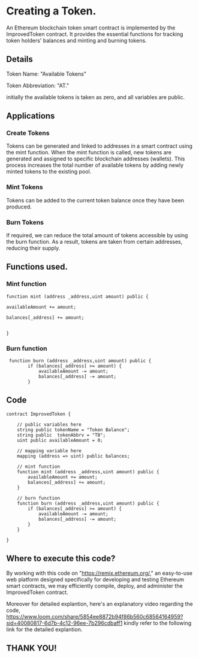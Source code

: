 # Creating a Token.

An Ethereum blockchain token smart contract is implemented by the ImprovedToken contract. It provides the essential functions for tracking token holders' balances and minting and burning tokens.

##  Details
Token Name: "Available Tokens" 

Token Abbreviation: "AT."

initially the available tokens is taken as zero, and all variables are public.

## Applications
### Create Tokens
Tokens can be generated and linked to addresses in a smart contract using the mint function. When the mint function is called, new tokens are generated and assigned to specific blockchain addresses (wallets). This process increases the total number of available tokens by adding newly minted tokens to the existing pool.




### Mint Tokens
Tokens can be added to the current token balance once they have been produced.



### Burn Tokens
If required, we can reduce the total amount of tokens accessible by using the burn function. As a result, tokens are taken from certain addresses, reducing their supply.




## Functions used.


### Mint function

```
function mint (address _address,uint amount) public {

availableAmount += amount;

balances[_address] += amount;


}
```
### Burn function
```
 function burn (address _address,uint amount) public {
        if (balances[_address] >= amount) {
            availableAmount -= amount;
            balances[_address] -= amount;
        }
```
## Code 
```
contract ImprovedToken {

    // public variables here
    string public tokenName = "Token Balance";
    string public  tokenAbbrv = "TB";
    uint public availableAmount = 0;

    // mapping variable here
    mapping (address => uint) public balances;

    // mint function
    function mint (address _address,uint amount) public {
        availableAmount += amount;
        balances[_address] += amount;
    }

    // burn function
    function burn (address _address,uint amount) public {
        if (balances[_address] >= amount) {
            availableAmount -= amount;
            balances[_address] -= amount;
        }
    }

}
```
## Where to execute this code?

By working with this code on "https://remix.ethereum.org/," an easy-to-use web platform designed specifically for developing and testing Ethereum smart contracts, we may efficiently compile, deploy, and administer the ImprovedToken contract.


Moreover for detailed explantion, here's an explanatory video regarding the code, https://www.loom.com/share/5854ee8872b94f86b560c68564164959?sid=40080817-6d7b-4c12-96ee-7b296cdbaff1
kindly refer to the following link for the detailed explantion. 
## THANK YOU!


